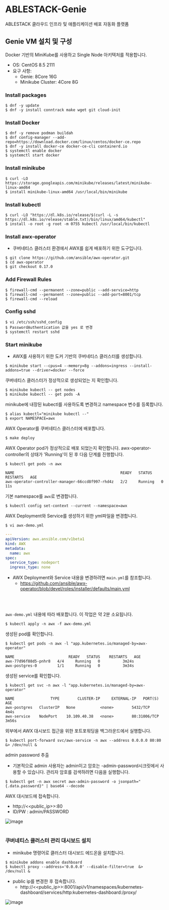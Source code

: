 # ABLESTACK-Genie
ABLESTACK 클라우드 인프라 및 애플리케이션 배포 자동화 플랫폼

## Genie VM 설치 및 구성
Docker 기반의 MiniKube를 사용하고 Single Node 아키텍처를 적용합니다.
- OS: CentOS 8.5 2111
- 요구 사항:
  - Genie: 8Core 16G
  - Minikube Cluster: 4Core 8G

### Install packages
```
$ dnf -y update
$ dnf -y install conntrack make wget git cloud-init
```

### Install Docker
```
$ dnf -y remove podman buildah
$ dnf config-manager --add-repo=https://download.docker.com/linux/centos/docker-ce.repo
$ dnf -y install docker-ce docker-ce-cli containerd.io
$ systemctl enable docker
$ systemctl start docker
```

### Install minikube
```
$ curl -LO https://storage.googleapis.com/minikube/releases/latest/minikube-linux-amd64
$ install minikube-linux-amd64 /usr/local/bin/minikube
```

### Install kubectl
```
$ curl -LO "https://dl.k8s.io/release/$(curl -L -s https://dl.k8s.io/release/stable.txt)/bin/linux/amd64/kubectl"
$ install -o root -g root -m 0755 kubectl /usr/local/bin/kubectl
```

### Install awx-operator
- 쿠버네티스 클러스터 환경에서 AWX를 쉽게 배포하기 위한 도구입니다.
```
$ git clone https://github.com/ansible/awx-operator.git 
$ cd awx-operator
$ git checkout 0.17.0
```

### Add Firewall Rules
```
$ firewall-cmd --permanent --zone=public --add-service=http
$ firewall-cmd --permanent --zone=public --add-port=8001/tcp
$ firewall-cmd --reload
```

### Config sshd
```
$ vi /etc/ssh/sshd_config
$ PasswordAuthentication 값을 yes 로 변경
$ systemctl restart sshd
```

### Start minikube
- AWX를 사용하기 위한 도커 기반의 쿠버네티스 클러스터를 생성합니다.
```
$ minikube start --cpus=4 --memory=8g --addons=ingress --install-addons=true --driver=docker --force
```

쿠버네티스 클러스터가 정상적으로 생성되었는 지 확인합니다.
```
$ minikube kubectl -- get nodes
$ minikube kubectl -- get pods -A
```

minikube에 내장된 kubectl를 사용하도록 변경하고 namespace 변수를 등록합니다.
```
$ alias kubectl="minikube kubectl --"
$ export NAMESPACE=awx
```

AWX Operator를 쿠버네티스 클러스터에 배포합니다.
```
$ make deploy
```

AWX Operator pod가 정상적으로 배포 되었는지 확인합니다. awx-operator-controller의 상태가 'Running'이 된 후 다음 단계를 진행합니다.
```
$ kubectl get pods -n awx

NAME                                               READY   STATUS    RESTARTS   AGE
awx-operator-controller-manager-66ccd8f997-rhd4z   2/2     Running   0          11s
```

기본 namespace를 `awx`로 변경합니다.
```
$ kubectl config set-context --current --namespace=awx
```

AWX Deployment와 Service를 생성하기 위한 yml파일을 변경합니다.  

`$ vi awx-demo.yml` 
```yaml
---
apiVersion: awx.ansible.com/v1beta1
kind: AWX
metadata:
  name: awx
spec:
  service_type: nodeport
  ingress_type: none
```
- AWX Deployment와 Service 내용을 변경하려면 `main.yml`를 참조합니다.
  -  https://github.com/ansible/awx-operator/blob/devel/roles/installer/defaults/main.yml
<br>
<br>

`awx-demo.yml` 내용에 따라 배포합니다. 이 작업은 약 2분 소요됩니다. 
```
$ kubectl apply -n awx -f awx-demo.yml
```

생성된 pod를 확인합니다.
```
$ kubectl get pods -n awx -l "app.kubernetes.io/managed-by=awx-operator"

NAME                        READY   STATUS    RESTARTS   AGE
awx-77d96f88d5-pnhr8   4/4     Running   0          3m24s
awx-postgres-0         1/1     Running   0          3m34s
```

생성된 service를 확인합니다.
```
$ kubectl get svc -n awx -l "app.kubernetes.io/managed-by=awx-operator"

NAME                TYPE        CLUSTER-IP     EXTERNAL-IP   PORT(S)        AGE
awx-postgres   ClusterIP   None           <none>        5432/TCP       4m4s
awx-service    NodePort    10.109.40.38   <none>        80:31006/TCP   3m56s
```

외부에서 AWX 대시보드 접근을 위한 포트포워딩을 백그라운드에서 실행합니다.
```
$ kubectl port-forward svc/awx-service -n awx --address 0.0.0.0 80:80 &> /dev/null &
```

admin password 추출
 - 기본적으로 admin 사용자는 admin이고 암호는 <resourcename>-admin-password시크릿에서 사용할 수 있습니다. 관리자 암호를 검색하려면 다음을 실행합니다.
```
$ kubectl get -n awx secret awx-admin-password -o jsonpath="{.data.password}" | base64 --decode 
```

AWX 대시보드에 접속합니다.
- http://<<public_ip>>:80
- ID/PW : admin/PASSWORD
  
![image](https://user-images.githubusercontent.com/34114265/158306866-95408b73-cfac-4682-9b7c-dafd83b4ddbd.png)


#
### 쿠버네티스 클러스터 관리 대시보드 설치
- minikube 명령어로 클러스터 대시보드 에드온을 설치합니다.
```
$ minikube addons enable dashboard
$ kubectl proxy --address='0.0.0.0' --disable-filter=true  &> /dev/null &
```
- public ip를 변경한 후 접속합니다.
  - http://<<public_ip>>:8001/api/v1/namespaces/kubernetes-dashboard/services/http:kubernetes-dashboard:/proxy/ 

![image](https://user-images.githubusercontent.com/34114265/158307186-c816ab72-6484-44ac-91f2-d6bd815a2177.png)







